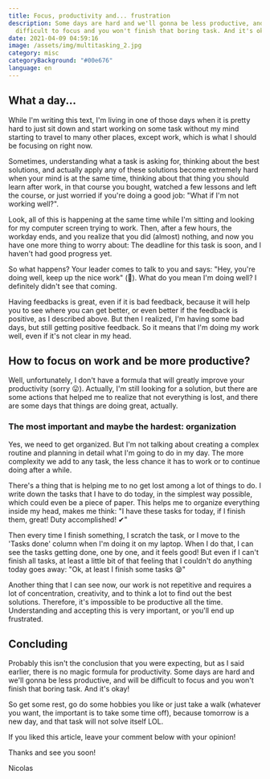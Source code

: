 ```yaml
---
title: Focus, productivity and... frustration
description: Some days are hard and we'll gonna be less productive, and will be
  difficult to focus and you won't finish that boring task. And it's okay!
date: 2021-04-09 04:59:16
image: /assets/img/multitasking_2.jpg
category: misc
categoryBackground: "#00e676"
language: en
---
```

## What a day...

While I'm writing this text, I'm living in one of those days when it is pretty hard to just sit down and start working on some task without my mind starting to travel to many other places, except work, which is what I should be focusing on right now.

Sometimes, understanding what a task is asking for, thinking about the best solutions, and actually apply any of these solutions become extremely hard when your mind is at the same time, thinking about that thing you should learn after work, in that course you bought, watched a few lessons and left the course, or just worried if you're doing a good job: "What if I'm not working well?".

Look, all of this is happening at the same time while I'm sitting and looking for my computer screen trying to work. Then, after a few hours, the workday ends, and you realize that you did (almost) nothing, and now you have one more thing to worry about: The deadline for this task is soon, and I haven't had good progress yet.

So what happens? Your leader comes to talk to you and says: "Hey, you're doing well, keep up the nice work" (🤯). What do you mean I'm doing well? I definitely didn't see that coming.

Having feedbacks is great, even if it is bad feedback, because it will help you to see where you can get better, or even better if the feedback is positive, as I described above. 
But then I realized, I'm having some bad days, but still getting positive feedback. So it means that I'm doing my work well, even if it's not clear in my head. 

## How to focus on work and be more productive?

Well, unfortunately, I don't have a formula that will greatly improve your productivity (sorry 😛). Actually, I'm still looking for a solution, but there are some actions that helped me to realize that not everything is lost, and there are some days that things are doing great, actually.

### The most important and maybe the hardest: organization

Yes, we need to get organized. But I'm not talking about creating a complex routine and planning in detail what I'm going to do in my day. The more complexity we add to any task, the less chance it has to work or to continue doing after a while.

There's a thing that is helping me to no get lost among a lot of things to do. I write down the tasks that I have to do today, in the simplest way possible, which could even be a piece of paper. This helps me to organize everything inside my head, makes me think: "I have these tasks for today, if I finish them, great! Duty accomplished! ✔"

Then every time I finish something, I scratch the task, or I move to the 'Tasks done' column when I'm doing it on my laptop. When I do that, I can see the tasks getting done, one by one, and it feels good! But even if I can't finish all tasks, at least a little bit of that feeling that I couldn't do anything today goes away: "Ok, at least I finish some tasks 😪"

Another thing that I can see now, our work is not repetitive and requires a lot of concentration, creativity, and to think a lot to find out the best solutions. Therefore, it's impossible to be productive all the time. Understanding and accepting this is very important, or you'll end up frustrated.

## Concluding

Probably this isn't the conclusion that you were expecting, but as I said earlier, there is no magic formula for productivity. Some days are hard and we'll gonna be less productive, and will be difficult to focus and you won't finish that boring task. And it's okay!

So get some rest, go do some hobbies you like or just take a walk (whatever you want, the important is to take some time off), because tomorrow is a new day, and that task will not solve itself LOL.

If you liked this article, leave your comment below with your opinion!

Thanks and see you soon!

Nicolas